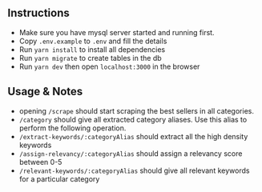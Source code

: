 ## Instructions

* Make sure you have mysql server started and running first.
* Copy `.env.example` to `.env` and fill the details
* Run `yarn install` to install all dependencies
* Run `yarn migrate` to create tables in the db
* Run `yarn dev` then open `localhost:3000` in the browser

## Usage & Notes
* opening `/scrape` should start scraping the best sellers in all categories.
* `/category` should give all extracted category aliases. Use this alias to perform the following operation.
* `/extract-keywords/:categoryAlias` should extract all the high density keywords
* `/assign-relevancy/:categoryAlias` should assign a relevancy score between 0-5
* `/relevant-keywords/:categoryAlias` should give all relevant keywords for a particular category